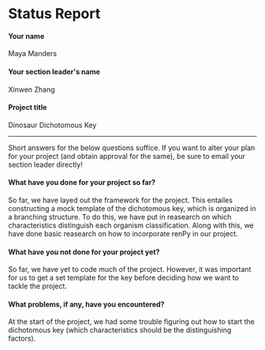 # Status Report

#### Your name

Maya Manders

#### Your section leader's name

Xinwen Zhang 

#### Project title

Dinosaur Dichotomous Key 

***

Short answers for the below questions suffice. If you want to alter your plan for your project (and obtain approval for the same), be sure to email your section leader directly!

#### What have you done for your project so far?

So far, we have layed out the framework for the project. This entailes constructing a mock template of the dichotomous key, which is organized in a branching structure. To do this, we have put in reasearch on which characteristics distinguish each organism classification. Along with this, we have done basic reasearch on how to incorporate renPy in our project.  

#### What have you not done for your project yet?

So far, we have yet to code much of the project. However, it was important for us to get a set template for the key before deciding how we want to tackle the project. 

#### What problems, if any, have you encountered?

At the start of the project, we had some trouble figuring out how to start the dichotomous key (which characteristics should be the distinguishing factors).
